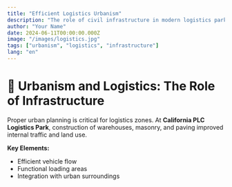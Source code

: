 ```yaml
---
title: "Efficient Logistics Urbanism"
description: "The role of civil infrastructure in modern logistics parks"
author: "Your Name"
date: 2024-06-11T00:00:00.000Z
image: "/images/logistics.jpg"
tags: ["urbanism", "logistics", "infrastructure"]
lang: "en"
---
```


# 🏢 Urbanism and Logistics: The Role of Infrastructure

Proper urban planning is critical for logistics zones. At **California PLC Logistics Park**, construction of warehouses, masonry, and paving improved internal traffic and land use.

**Key Elements:**

- Efficient vehicle flow
- Functional loading areas
- Integration with urban surroundings
